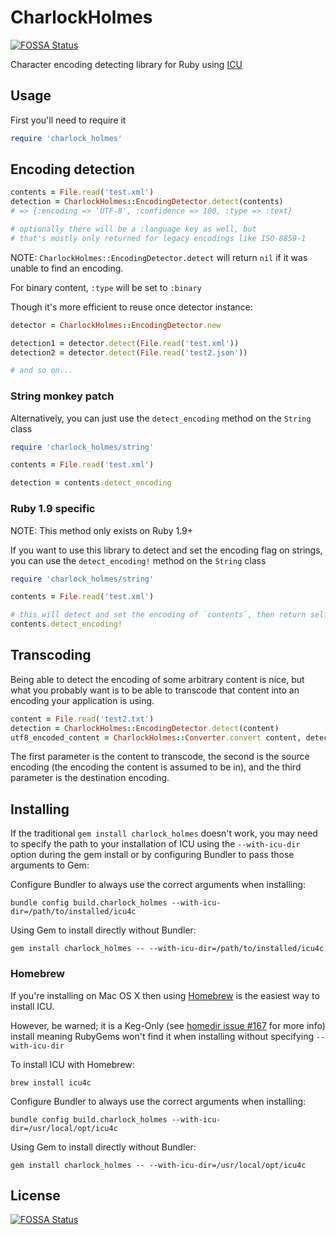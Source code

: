 # CharlockHolmes
[![FOSSA Status](https://app.fossa.io/api/projects/git%2Bgithub.com%2FHartmarken%2Fcharlock_holmes.svg?type=shield)](https://app.fossa.io/projects/git%2Bgithub.com%2FHartmarken%2Fcharlock_holmes?ref=badge_shield)


Character encoding detecting library for Ruby using [ICU](http://site.icu-project.org/)

## Usage

First you'll need to require it

``` ruby
require 'charlock_holmes'
```

## Encoding detection

``` ruby
contents = File.read('test.xml')
detection = CharlockHolmes::EncodingDetector.detect(contents)
# => {:encoding => 'UTF-8', :confidence => 100, :type => :text}

# optionally there will be a :language key as well, but
# that's mostly only returned for legacy encodings like ISO-8859-1
```

NOTE: `CharlockHolmes::EncodingDetector.detect` will return `nil` if it was unable to find an encoding.

For binary content, `:type` will be set to `:binary`

Though it's more efficient to reuse once detector instance:

``` ruby
detector = CharlockHolmes::EncodingDetector.new

detection1 = detector.detect(File.read('test.xml'))
detection2 = detector.detect(File.read('test2.json'))

# and so on...
```

### String monkey patch

Alternatively, you can just use the `detect_encoding` method on the `String` class

``` ruby
require 'charlock_holmes/string'

contents = File.read('test.xml')

detection = contents.detect_encoding
```

### Ruby 1.9 specific

NOTE: This method only exists on Ruby 1.9+

If you want to use this library to detect and set the encoding flag on strings, you can use the `detect_encoding!` method on the `String` class

``` ruby
require 'charlock_holmes/string'

contents = File.read('test.xml')

# this will detect and set the encoding of `contents`, then return self
contents.detect_encoding!
```

## Transcoding

Being able to detect the encoding of some arbitrary content is nice, but what you probably want is to be able to transcode that content into an encoding your application is using.

``` ruby
content = File.read('test2.txt')
detection = CharlockHolmes::EncodingDetector.detect(content)
utf8_encoded_content = CharlockHolmes::Converter.convert content, detection[:encoding], 'UTF-8'
```

The first parameter is the content to transcode, the second is the source encoding (the encoding the content is assumed to be in), and the third parameter is the destination encoding.

## Installing

If the traditional `gem install charlock_holmes` doesn't work, you may need to specify the path to
your installation of ICU using the `--with-icu-dir` option during the gem install or by configuring Bundler to
pass those arguments to Gem:

Configure Bundler to always use the correct arguments when installing:

    bundle config build.charlock_holmes --with-icu-dir=/path/to/installed/icu4c

Using Gem to install directly without Bundler:

    gem install charlock_holmes -- --with-icu-dir=/path/to/installed/icu4c


### Homebrew

If you're installing on Mac OS X then using [Homebrew](http://mxcl.github.com/homebrew/) is
the easiest way to install ICU.

However, be warned; it is a Keg-Only (see [homedir issue #167](https://github.com/mxcl/homebrew/issues/167)
for more info) install meaning RubyGems won't find it when installing without specifying `--with-icu-dir`

To install ICU with Homebrew:

    brew install icu4c

Configure Bundler to always use the correct arguments when installing:

    bundle config build.charlock_holmes --with-icu-dir=/usr/local/opt/icu4c

Using Gem to install directly without Bundler:

    gem install charlock_holmes -- --with-icu-dir=/usr/local/opt/icu4c


## License
[![FOSSA Status](https://app.fossa.io/api/projects/git%2Bgithub.com%2FHartmarken%2Fcharlock_holmes.svg?type=large)](https://app.fossa.io/projects/git%2Bgithub.com%2FHartmarken%2Fcharlock_holmes?ref=badge_large)